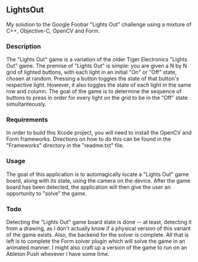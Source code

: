 ## LightsOut
My solution to the Google Foobar "Lights Out" challenge using a mixture of C++, Objective-C, OpenCV and Form.

### Description
The "Lights Out" game is a variation of the older Tiger Electronics "Lights Out" game.  The premise of "Lights Out" is simple:  you are given a N by N grid of lighted buttons, with each light in an initial "On" or "Off" state, chosen at random.  Pressing a button toggles the state of that button's respective light.  However, it also toggles the state of each light in the same row and column.  The goal of the game is to determine the sequence of buttons to press in order for every light on the grid to be in the "Off" state simultanteously.

### Requirements
In order to build this Xcode project, you will need to install the OpenCV and Form frameworks.  Directions on how to do this can be found in the "Frameworks" directory in the "readme.txt" file.

### Usage
The goal of this application is to automagically locate a "Lights Out" game board, along with its state, using the camera on the device.  After the game board has been detected, the application will then give the user an opportunity to "solve" the game.

### Todo
Detecting the "Lights Out" game board state is done -- at least, detecting it from a drawing, as I don't actually know if a physical version of this variant of the game exists.  Also, the backend for the solver is complete.  All that is left is to complete the Form solver plugin which will solve the game in an animated manner.  I might also craft up a version of the game to run on an Ableton Push whevever I have some time.
